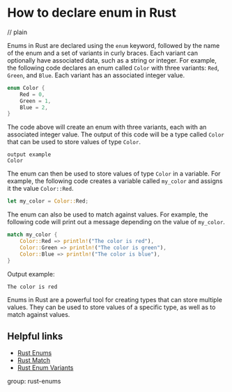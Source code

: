 # How to declare enum in Rust
// plain

Enums in Rust are declared using the `enum` keyword, followed by the name of the enum and a set of variants in curly braces. Each variant can optionally have associated data, such as a string or integer. For example, the following code declares an enum called `Color` with three variants: `Red`, `Green`, and `Blue`. Each variant has an associated integer value.
```rust
enum Color {
    Red = 0,
    Green = 1,
    Blue = 2,
}
```
The code above will create an enum with three variants, each with an associated integer value. The output of this code will be a type called `Color` that can be used to store values of type `Color`.

```
output example
Color
```
The enum can then be used to store values of type `Color` in a variable. For example, the following code creates a variable called `my_color` and assigns it the value `Color::Red`.

```rust
let my_color = Color::Red;
```

The enum can also be used to match against values. For example, the following code will print out a message depending on the value of `my_color`.

```rust
match my_color {
    Color::Red => println!("The color is red"),
    Color::Green => println!("The color is green"),
    Color::Blue => println!("The color is blue"),
}
```

Output example:
```
The color is red
```

Enums in Rust are a powerful tool for creating types that can store multiple values. They can be used to store values of a specific type, as well as to match against values.

## Helpful links
- [Rust Enums](https://doc.rust-lang.org/book/ch06-00-enums.html)
- [Rust Match](https://doc.rust-lang.org/book/ch06-02-match.html)
- [Rust Enum Variants](https://doc.rust-lang.org/book/ch06-01-defining-an-enum.html#enum-variants)

group: rust-enums